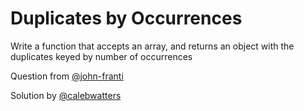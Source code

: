 # Duplicates by Occurrences
Write a function that accepts an array, and returns an object with the duplicates keyed by number of occurrences

Question from [@john-franti](https://github.com/john-franti)

Solution by [@calebwatters](https://github.com/calebwatters)

